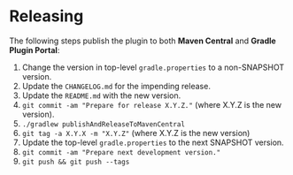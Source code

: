 # Releasing

The following steps publish the plugin to both **Maven Central** and **Gradle Plugin Portal**:

1. Change the version in top-level `gradle.properties` to a non-SNAPSHOT version.
2. Update the `CHANGELOG.md` for the impending release.
3. Update the `README.md` with the new version.
4. `git commit -am "Prepare for release X.Y.Z."` (where X.Y.Z is the new version).
5. `./gradlew publishAndReleaseToMavenCentral`
6. `git tag -a X.Y.X -m "X.Y.Z"` (where X.Y.Z is the new version)
7. Update the top-level `gradle.properties` to the next SNAPSHOT version.
8. `git commit -am "Prepare next development version."`
9. `git push && git push --tags`
